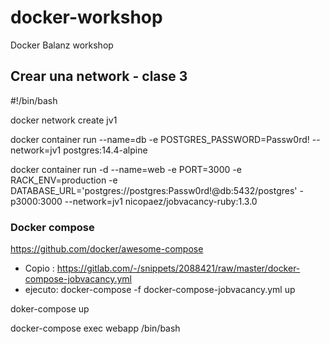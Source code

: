 # docker-workshop
Docker Balanz workshop


## Crear una network - clase 3
#!/bin/bash

docker network create jv1

docker container run --name=db -e POSTGRES_PASSWORD=Passw0rd! --network=jv1 postgres:14.4-alpine

docker container run -d --name=web -e PORT=3000 -e RACK_ENV=production -e DATABASE_URL='postgres://postgres:Passw0rd!@db:5432/postgres' -p3000:3000 --network=jv1 nicopaez/jobvacancy-ruby:1.3.0

### Docker compose 

https://github.com/docker/awesome-compose

- Copio :
https://gitlab.com/-/snippets/2088421/raw/master/docker-compose-jobvacancy.yml
- ejecuto:
docker-compose -f docker-compose-jobvacancy.yml up

doker-compose up

docker-compose exec webapp /bin/bash
